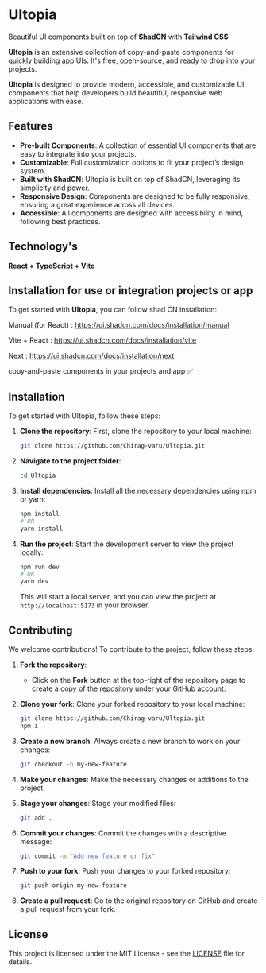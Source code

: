 # UItopia
Beautiful UI components built on top of **ShadCN** with **Tailwind CSS**

**Ultopia** is an extensive collection of copy-and-paste components for quickly building app UIs. It's free, open-source, and ready to drop into your projects.

**UItopia** is designed to provide modern, accessible, and customizable UI components that help developers build beautiful, responsive web applications with ease.

## Features

- **Pre-built Components**: A collection of essential UI components that are easy to integrate into your projects.
- **Customizable**: Full customization options to fit your project’s design system.
- **Built with ShadCN**: UItopia is built on top of ShadCN, leveraging its simplicity and power.
- **Responsive Design**: Components are designed to be fully responsive, ensuring a great experience across all devices.
- **Accessible**: All components are designed with accessibility in mind, following best practices.

## Technology's
**React + TypeScript + Vite**

## Installation for use or integration projects or app

To get started with **UItopia**, you can follow shad CN installation:

Manual (for React) : https://ui.shadcn.com/docs/installation/manual

Vite + React : https://ui.shadcn.com/docs/installation/vite

Next : https://ui.shadcn.com/docs/installation/next

copy-and-paste components in your projects and app ✅


## Installation

To get started with Ultopia, follow these steps:

1. **Clone the repository**:
   First, clone the repository to your local machine:
   ```bash
   git clone https://github.com/Chirag-varu/Ultopia.git
   ```

2. **Navigate to the project folder**:
   ```bash
   cd Ultopia
   ```

3. **Install dependencies**:
   Install all the necessary dependencies using npm or yarn:
   ```bash
   npm install
   # OR
   yarn install
   ```

4. **Run the project**:
   Start the development server to view the project locally:
   ```bash
   npm run dev
   # OR
   yarn dev
   ```
   This will start a local server, and you can view the project at `http://localhost:5173` in your browser.


## Contributing

We welcome contributions! To contribute to the project, follow these steps:

1. **Fork the repository**:
   - Click on the **Fork** button at the top-right of the repository page to create a copy of the repository under your GitHub account.

2. **Clone your fork**:
   Clone your forked repository to your local machine:
   ```bash
   git clone https://github.com/Chirag-varu/Ultopia.git
   npm i
   ```

3. **Create a new branch**:
   Always create a new branch to work on your changes:
   ```bash
   git checkout -b my-new-feature
   ```

4. **Make your changes**:
   Make the necessary changes or additions to the project. 

5. **Stage your changes**:
   Stage your modified files:
   ```bash
   git add .
   ```

6. **Commit your changes**:
   Commit the changes with a descriptive message:
   ```bash
   git commit -m "Add new feature or fix"
   ```

7. **Push to your fork**:
   Push your changes to your forked repository:
   ```bash
   git push origin my-new-feature
   ```

8. **Create a pull request**:
   Go to the original repository on GitHub and create a pull request from your fork.

## License

This project is licensed under the MIT License - see the [LICENSE](LICENSE) file for details.
